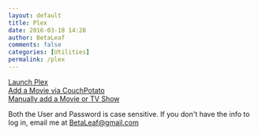 ```yaml
---
layout: default
title: Plex
date: 2016-03-18 14:28
author: BetaLeaf
comments: false
categories: [Utilities]
permalink: /plex
---
```

[Launch Plex](http://plex.betaleaf.net:32400/web/index.html)  
[Add a Movie via CouchPotato](http://plex.betaleaf.net:5050/)  
[Manually add a Movie or TV Show](http://plex.betaleaf.net:5650/gui)  
  
Both the User and Password is case sensitive. If you don't have the info to log in, email me at [BetaLeaf@gmail.com](Mailto:BetaLeaf@gmail.com)